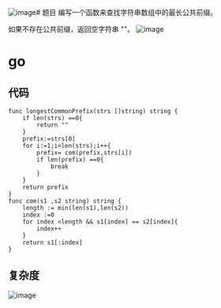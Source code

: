 ![image](https://github.com/17230592226/LeetCode/assets/57279736/acbf8b8b-20ab-4e58-b82a-e54608bd575f)# 题目
编写一个函数来查找字符串数组中的最长公共前缀。

如果不存在公共前缀，返回空字符串 ""。
![image](https://github.com/17230592226/LeetCode/assets/57279736/8e4f565e-5344-412f-994f-0cdb55a6da21)

# go
## 代码
```
func longestCommonPrefix(strs []string) string {
    if len(strs) ==0{
        return ""
    }
    prefix:=strs[0]
    for i:=1;i<len(strs);i++{
        prefix= com(prefix,strs[i])
        if len(prefix) ==0{
            break
        }
    }
    return prefix
}
func com(s1 ,s2 string) string {
    length := min(len(s1),len(s2))
    index :=0
    for index <length && s1[index] == s2[index]{
        index++
    }
    return s1[:index]
}
```
## 复杂度
![image](https://github.com/17230592226/LeetCode/assets/57279736/ece005ad-3e8d-443e-b8bb-9f572878f779)
